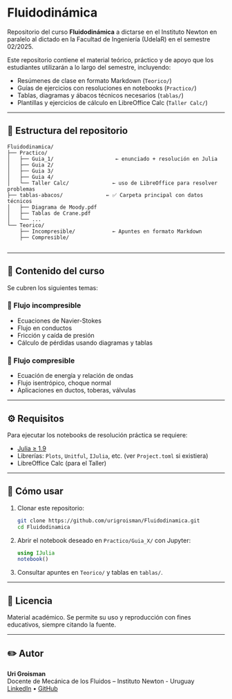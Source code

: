 # Fluidodinámica

Repositorio del curso **Fluidodinámica** a dictarse en el Instituto Newton en paralelo al dictado en la Facultad de Ingeniería (UdelaR) en el semestre 02/2025.

Este repositorio contiene el material teórico, práctico y de apoyo que los estudiantes utilizarán a lo largo del semestre, incluyendo:

- Resúmenes de clase en formato Markdown (`Teorico/`)
- Guías de ejercicios con resoluciones en notebooks (`Practico/`)
- Tablas, diagramas y ábacos técnicos necesarios (`tablas/`)
- Plantillas y ejercicios de cálculo en LibreOffice Calc (`Taller Calc/`)

---

## 📂 Estructura del repositorio

```
Fluidodinamica/
├── Practico/
│   ├── Guia_1/                    ← enunciado + resolución en Julia
│   ├── Guia 2/
│   ├── Guia 3/
│   ├── Guia 4/
│   └── Taller Calc/              ← uso de LibreOffice para resolver problemas
├── tablas-abacos/              ← ✅ Carpeta principal con datos técnicos
│   ├── Diagrama de Moody.pdf
│   ├── Tablas de Crane.pdf
│   └── ...
└── Teorico/
    ├── Incompresible/            ← Apuntes en formato Markdown
    ├── Compresible/
    
```

---

## 📘 Contenido del curso

Se cubren los siguientes temas:

### 🔹 Flujo incompresible
- Ecuaciones de Navier-Stokes
- Flujo en conductos
- Fricción y caída de presión
- Cálculo de pérdidas usando diagramas y tablas

### 🔹 Flujo compresible
- Ecuación de energía y relación de ondas
- Flujo isentrópico, choque normal
- Aplicaciones en ductos, toberas, válvulas

---

## ⚙️ Requisitos

Para ejecutar los notebooks de resolución práctica se requiere:

- [Julia ≥ 1.9](https://julialang.org/downloads/)
- Librerías: `Plots`, `Unitful`, `IJulia`, etc. (ver `Project.toml` si existiera)
- LibreOffice Calc (para el Taller)

---

## 🚀 Cómo usar

1. Clonar este repositorio:

   ```bash
   git clone https://github.com/urigroisman/Fluidodinamica.git
   cd Fluidodinamica
   ```

2. Abrir el notebook deseado en `Practico/Guia_X/` con Jupyter:

   ```julia
   using IJulia
   notebook()
   ```

3. Consultar apuntes en `Teorico/` y tablas en `tablas/`.

---

## 📑 Licencia

Material académico. Se permite su uso y reproducción con fines educativos, siempre citando la fuente.

---

## ✏️ Autor

**Uri Groisman**  
Docente de Mecánica de los Fluidos – Instituto Newton - Uruguay  
[LinkedIn](https://www.linkedin.com/in/urigroisman) • [GitHub](https://github.com/urigroisman)